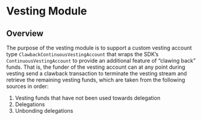 # Vesting Module

## Overview
The purpose of the vesting module is to support a custom vesting account type `ClawbackContinuousVestingAccount` that wraps the SDK’s `ContinuousVestingAccount` to provide an additional feature of “clawing back” funds. That is, the funder of the vesting account can at any point during vesting send a clawback transaction to terminate the vesting stream and retrieve the remaining vesting funds, which are taken from the following sources in order:
1. Vesting funds that have not been used towards delegation
2. Delegations
3. Unbonding delegations
